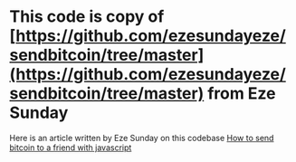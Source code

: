 # This code is copy of [https://github.com/ezesundayeze/sendbitcoin/tree/master](https://github.com/ezesundayeze/sendbitcoin/tree/master) from Eze Sunday

Here is an article written by Eze Sunday on this codebase [How to send bitcoin to a friend with javascript]("https://blog.logrocket.com")


